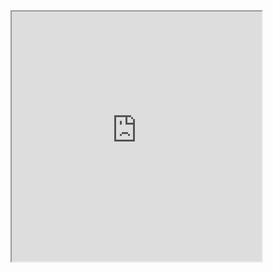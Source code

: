 <iframe scrolling src="https://stream6.livebox.co.in/livebox/player/?chnl=Dtv" width="400px" height="400px" allowfullscreen webkitallowfullscreen mozallowfullscreen oallowfullscreen msallowfullscreen allow="autoplay" ></iframe>
